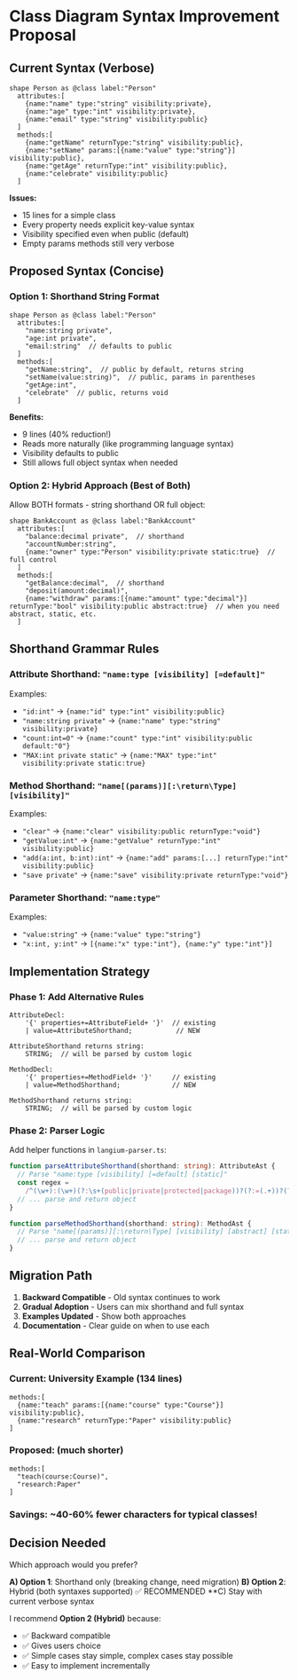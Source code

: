 # Class Diagram Syntax Improvement Proposal

## Current Syntax (Verbose)

```runiq
shape Person as @class label:"Person"
  attributes:[
    {name:"name" type:"string" visibility:private},
    {name:"age" type:"int" visibility:private},
    {name:"email" type:"string" visibility:public}
  ]
  methods:[
    {name:"getName" returnType:"string" visibility:public},
    {name:"setName" params:[{name:"value" type:"string"}] visibility:public},
    {name:"getAge" returnType:"int" visibility:public},
    {name:"celebrate" visibility:public}
  ]
```

**Issues:**

- 15 lines for a simple class
- Every property needs explicit key-value syntax
- Visibility specified even when public (default)
- Empty params methods still very verbose

## Proposed Syntax (Concise)

### Option 1: Shorthand String Format

```runiq
shape Person as @class label:"Person"
  attributes:[
    "name:string private",
    "age:int private",
    "email:string"  // defaults to public
  ]
  methods:[
    "getName:string",  // public by default, returns string
    "setName(value:string)",  // public, params in parentheses
    "getAge:int",
    "celebrate"  // public, returns void
  ]
```

**Benefits:**

- 9 lines (40% reduction!)
- Reads more naturally (like programming language syntax)
- Visibility defaults to public
- Still allows full object syntax when needed

### Option 2: Hybrid Approach (Best of Both)

Allow BOTH formats - string shorthand OR full object:

```runiq
shape BankAccount as @class label:"BankAccount"
  attributes:[
    "balance:decimal private",  // shorthand
    "accountNumber:string",
    {name:"owner" type:"Person" visibility:private static:true}  // full control
  ]
  methods:[
    "getBalance:decimal",  // shorthand
    "deposit(amount:decimal)",
    {name:"withdraw" params:[{name:"amount" type:"decimal"}] returnType:"bool" visibility:public abstract:true}  // when you need abstract, static, etc.
  ]
```

## Shorthand Grammar Rules

### Attribute Shorthand: `"name:type [visibility] [=default]"`

Examples:

- `"id:int"` → `{name:"id" type:"int" visibility:public}`
- `"name:string private"` → `{name:"name" type:"string" visibility:private}`
- `"count:int=0"` → `{name:"count" type:"int" visibility:public default:"0"}`
- `"MAX:int private static"` → `{name:"MAX" type:"int" visibility:private static:true}`

### Method Shorthand: `"name[(params)][:\return\Type] [visibility]"`

Examples:

- `"clear"` → `{name:"clear" visibility:public returnType:"void"}`
- `"getValue:int"` → `{name:"getValue" returnType:"int" visibility:public}`
- `"add(a:int, b:int):int"` → `{name:"add" params:[...] returnType:"int" visibility:public}`
- `"save private"` → `{name:"save" visibility:private returnType:"void"}`

### Parameter Shorthand: `"name:type"`

Examples:

- `"value:string"` → `{name:"value" type:"string"}`
- `"x:int, y:int"` → `[{name:"x" type:"int"}, {name:"y" type:"int"}]`

## Implementation Strategy

### Phase 1: Add Alternative Rules

```langium
AttributeDecl:
    '{' properties+=AttributeField+ '}'  // existing
    | value=AttributeShorthand;           // NEW

AttributeShorthand returns string:
    STRING;  // will be parsed by custom logic

MethodDecl:
    '{' properties+=MethodField+ '}'     // existing
    | value=MethodShorthand;             // NEW

MethodShorthand returns string:
    STRING;  // will be parsed by custom logic
```

### Phase 2: Parser Logic

Add helper functions in `langium-parser.ts`:

```typescript
function parseAttributeShorthand(shorthand: string): AttributeAst {
  // Parse "name:type [visibility] [=default] [static]"
  const regex =
    /^(\w+):(\w+)(?:\s+(public|private|protected|package))?(?:=(.+))?(?:\s+(static))?$/;
  // ... parse and return object
}

function parseMethodShorthand(shorthand: string): MethodAst {
  // Parse "name[(params)][:\return\Type] [visibility] [abstract] [static]"
  // ... parse and return object
}
```

## Migration Path

1. **Backward Compatible** - Old syntax continues to work
2. **Gradual Adoption** - Users can mix shorthand and full syntax
3. **Examples Updated** - Show both approaches
4. **Documentation** - Clear guide on when to use each

## Real-World Comparison

### Current: University Example (134 lines)

```runiq
methods:[
  {name:"teach" params:[{name:"course" type:"Course"}] visibility:public},
  {name:"research" returnType:"Paper" visibility:public}
]
```

### Proposed: (much shorter)

```runiq
methods:[
  "teach(course:Course)",
  "research:Paper"
]
```

### Savings: ~40-60% fewer characters for typical classes!

## Decision Needed

Which approach would you prefer?

**A) Option 1**: Shorthand only (breaking change, need migration)
**B) Option 2**: Hybrid (both syntaxes supported) ✅ RECOMMENDED
\*\*C) Stay with current verbose syntax

I recommend **Option 2 (Hybrid)** because:

- ✅ Backward compatible
- ✅ Gives users choice
- ✅ Simple cases stay simple, complex cases stay possible
- ✅ Easy to implement incrementally
